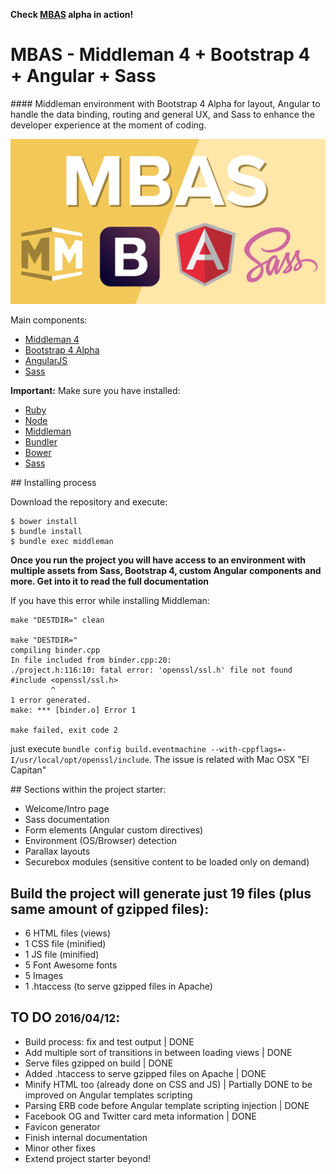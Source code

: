 **Check [MBAS](http://mbas.diegodiazweb.com/) alpha in action!**

# MBAS - Middleman 4 + Bootstrap 4 + Angular + Sass

#### Middleman environment with Bootstrap 4 Alpha for layout, Angular to handle the data binding, routing and general UX, and Sass to enhance the developer experience at the moment of coding.

![MBAS - Middleman 4 + Bootstrap 4 + Angular + Sass](/source/assets/images/mbas-og.jpg?raw=true "MBAS")

Main components:
* [Middleman 4](https://middlemanapp.com/)
* [Bootstrap 4 Alpha](http://v4-alpha.getbootstrap.com/)
* [AngularJS](https://angularjs.org/)
* [Sass](http://sass-lang.com/)

**Important:** Make sure you have installed:
* [Ruby](https://www.ruby-lang.org/en/documentation/installation/#package-management-systems)
* [Node](https://nodejs.org/en/)
* [Middleman](https://middlemanapp.com/)
* [Bundler](http://bundler.io/)
* [Bower](http://bower.io/)
* [Sass](http://sass-lang.com/install)

## Installing process

Download the repository and execute:

```
$ bower install
$ bundle install
$ bundle exec middleman
```

**Once you run the project you will have access to an environment with multiple assets from Sass, Bootstrap 4, custom Angular components and more. Get into it to read the full documentation**

If you have this error while installing Middleman:

```
make "DESTDIR=" clean

make "DESTDIR="
compiling binder.cpp
In file included from binder.cpp:20:
./project.h:116:10: fatal error: 'openssl/ssl.h' file not found
#include <openssl/ssl.h>
         ^
1 error generated.
make: *** [binder.o] Error 1

make failed, exit code 2
```

just execute `bundle config build.eventmachine --with-cppflags=-I/usr/local/opt/openssl/include`. The issue is 
related with Mac OSX "El Capitan"

## Sections within the project starter:
* Welcome/Intro page
* Sass documentation
* Form elements (Angular custom directives)
* Environment (OS/Browser) detection
* Parallax layouts
* Securebox modules (sensitive content to be loaded only on demand)

## Build the project will generate just 19 files (plus same amount of **gzipped** files):
- 6 HTML files (views)
- 1 CSS file (minified)
- 1 JS file (minified)
- 5 Font Awesome fonts
- 5 Images
- 1 .htaccess (to serve gzipped files in Apache)

## TO DO <small>2016/04/12</small>:
* Build process: fix and test output | DONE
* Add multiple sort of transitions in between loading views | DONE
* Serve files gzipped on build | DONE
* Added .htaccess to serve gzipped files on Apache | DONE
* Minify HTML too (already done on CSS and JS) | Partially DONE to be improved on Angular templates scripting
* Parsing ERB code before Angular template scripting injection | DONE
* Facebook OG and Twitter card meta information | DONE
* Favicon generator
* Finish internal documentation
* Minor other fixes
* Extend project starter beyond!
